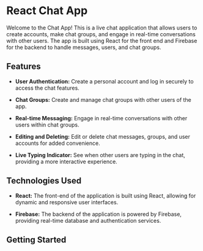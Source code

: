 # React Chat App

Welcome to the Chat App! This is a live chat application that allows users to create accounts, make chat groups, and engage in real-time conversations with other users. The app is built using React for the front end and Firebase for the backend to handle messages, users, and chat groups.

## Features

- **User Authentication:** Create a personal account and log in securely to access the chat features.

- **Chat Groups:** Create and manage chat groups with other users of the app.

- **Real-time Messaging:** Engage in real-time conversations with other users within chat groups.

- **Editing and Deleting:** Edit or delete chat messages, groups, and user accounts for added convenience.

- **Live Typing Indicator:** See when other users are typing in the chat, providing a more interactive experience.

## Technologies Used

- **React:** The front-end of the application is built using React, allowing for dynamic and responsive user interfaces.

- **Firebase:** The backend of the application is powered by Firebase, providing real-time database and authentication services.

## Getting Started


